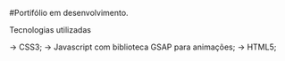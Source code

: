 #Portifólio em desenvolvimento.

Tecnologias utilizadas

→ CSS3;
→ Javascript com biblioteca GSAP para animações;
→ HTML5;
